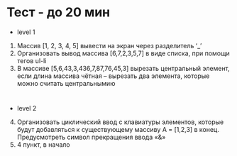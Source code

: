 # Тест - до 20 мин

- level 1
1) Массив [1, 2, 3, 4, 5] вывести на экран через разделитель ‘_’
2) Организовать вывод массива [6,7,2,3,5,7] в виде списка, при помощи тегов ul-li
3) В массиве [5,6,43,3,436,7,87,76,45,3] вырезать центральный элемент, если длина массива чётная – вырезать два элемента, которые можно считать центральнымию
#
- level 2
4) Организовать циклический ввод с клавиатуры элементов, которые будут добавляться к существующему массиву A = [1,2,3]  в конец. Предусмотреть символ прекращения ввода «&»
5) 4 пункт, в начало
